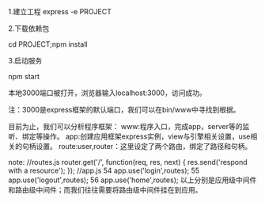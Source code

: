 1.建立工程
express -e PROJECT

2.下载依赖包

cd PROJECT;npm install

3.启动服务

npm start

本地3000端口被打开，浏览器输入localhost:3000，访问成功。

注：3000是express框架的默认端口，我们可以在bin/www中寻找到根据。

目前为止，我们可以分析程序框架：
	www:程序入口，完成app，server等的监听、绑定等操作。
	app:创建应用框架express实例，view与引擎相关设置，use相关的句柄设置。
	route:user,router：这里设定了两个路由，绑定了路径和句柄。

note:
	//routes.js
   router.get('/', function(req, res, next) {
     res.send('respond with a resource');
   });
//app.js
 54 app.use('login',routes);
 55 app.use('logout',routes);
 56 app.use('home',routes);
	以上分别是应用级中间件和路由级中间件；而我们往往需要将路由级中间件挂在到应用。
